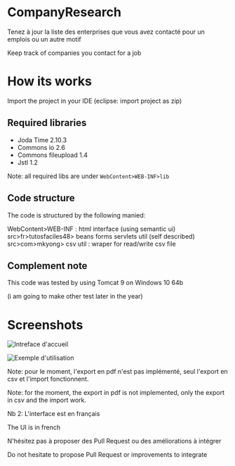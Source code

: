 # CompanyResearch

Tenez à jour la liste des enterprises que vous avez contacté pour un emplois ou un autre motif

Keep track of companies you contact for a job

# How its works

Import the project in your IDE (eclipse: import project as zip)

## Required libraries
 - Joda Time 2.10.3
 - Commons io 2.6
 - Commons fileupload 1.4
 - Jstl 1.2

Note: all required libs are under `WebContent>WEB-INF>lib`

## Code structure
The code is structured by the following manied:

WebContent>WEB-INF : html interface (using semantic ui)
src>fr>tutosfaciles48> beans forms servlets util (self described)
src>com>mkyong> csv util : wraper for read/write csv file

## Complement note
This code was tested by using Tomcat 9 on Windows 10 64b

(i am going to make other test later in the year)

# Screenshots

![Intreface d'accueil](https://dl.tutosfaciles48.fr/img/18a24267-7b6a-4b4d-9941-5fe6a49045b6.png)

![Exemple d'utilisation](https://dl.tutosfaciles48.fr/img/8de72c0b-2bbe-495a-b1ac-c5d6d61b4b5f.png)

Note: pour le moment, l'export en pdf n'est pas implémenté, seul l'export en csv et l'import fonctionnent.

Note: for the moment, the export in pdf is not implemented, only the export in csv and the import work.

Nb 2: L'interface est en français

The UI is in french

N'hésitez pas à proposer des Pull Request ou des améliorations à intégrer

Do not hesitate to propose Pull Request or improvements to integrate
